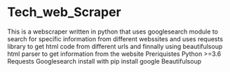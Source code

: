 # Tech_web_Scraper
This is a webscraper written in python that uses googlesearch module to search for specific information from different webssites and uses requests library to get html code from different urls and  finnally using beautifulsoup html parser to get information from the website
Preriquistes
Python >=3.6
Requests
Googlesearch install with pip install google
Beautifulsoup

